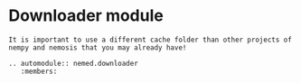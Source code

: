 # Downloader module
```{note}
It is important to use a different cache folder than other projects of nempy and nemosis that you may already have!
```

```{eval-rst}
.. automodule:: nemed.downloader
   :members:
```
<br><br>